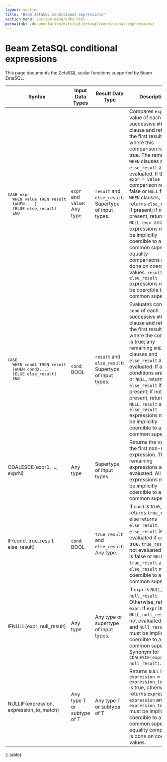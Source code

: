 ```yaml
---
layout: section
title: "Beam ZetaSQL conditional expressions"
section_menu: section-menu/sdks.html
permalink: /documentation/dsls/sql/zetasql/conditional-expressions/
---
```

<!--
Licensed under the Apache License, Version 2.0 (the "License");
you may not use this file except in compliance with the License.
You may obtain a copy of the License at

http://www.apache.org/licenses/LICENSE-2.0

Unless required by applicable law or agreed to in writing, software
distributed under the License is distributed on an "AS IS" BASIS,
WITHOUT WARRANTIES OR CONDITIONS OF ANY KIND, either express or implied.
See the License for the specific language governing permissions and
limitations under the License.
-->

# Beam ZetaSQL conditional expressions

This page documents the ZetaSQL scalar functions supported by Beam ZetaSQL.

<table>
<thead>
<tr>
<th>Syntax</th>
<th>Input Data Types</th>
<th>Result Data Type</th>
<th>Description</th>
</tr>
</thead>
<tbody>

<tr>
  <td><pre>CASE expr
  WHEN value THEN result
  [WHEN ...]
  [ELSE else_result]
  END</pre></td>
<td><code>expr</code> and <code>value</code>: Any type</td>
<td><code>result</code> and <code>else_result</code>: Supertype of input
types.</td>
<td>Compares <code>expr</code> to value of each successive <code>WHEN</code>
clause and returns the first result where this comparison returns true. The
remaining <code>WHEN</code> clauses and <code>else_result</code> are not
evaluated. If the
<code>expr = value</code> comparison returns false or <code>NULL</code> for
all <code>WHEN</code> clauses, returns
<code>else_result</code> if present; if not present, returns <code>NULL</code>.
<code>expr</code> and <code>value</code> expressions
must be implicitly coercible to a common supertype; equality comparisons are
done on coerced values. <code>result</code> and <code>else_result</code>
expressions must be coercible to a common supertype.</td>
</tr>


<tr>
  <td><pre>CASE
  WHEN cond1 THEN result
  [WHEN cond2...]
  [ELSE else_result]
  END</pre></td>
<td><code>cond</code>: BOOL</td>
<td><code>result</code> and <code>else_result</code>: Supertype of input
types.</td>
<td>Evaluates condition <code>cond</code> of each successive <code>WHEN</code>
clause and returns the first result where the condition is true; any remaining
<code>WHEN</code> clauses and <code>else_result</code> are not evaluated. If all
conditions are false or <code>NULL</code>, returns
<code>else_result</code> if present; if not present, returns
<code>NULL</code>. <code>result</code> and <code>else_result</code>
expressions must be implicitly coercible to a common supertype. </td>
</tr>

<tr>
<td><a id="coalesce"></a>COALESCE(expr1, ..., exprN)</td>
<td>Any type</td>
<td>Supertype of input types</td>
<td>Returns the value of the first non-null expression. The remaining
expressions are not evaluated. All input expressions must be implicitly
coercible to a common supertype.</td>
</tr>
<tr>
<td><a id="if"></a>IF(cond, true_result, else_result)</td>
<td><code>cond</code>: BOOL</td>
<td><code>true_result</code> and <code>else_result</code>: Any type.</td>
<td>If <code>cond</code> is true, returns <code>true_result</code>, else returns
<code>else_result</code>. <code>else_result</code> is not evaluated if
<code>cond</code> is true. <code>true_result</code> is not evaluated if
<code>cond</code> is false or <code>NULL</code>. <code>true_result</code> and
<code>else_result</code> must be coercible to a common supertype.</td>
</tr>
<tr>
<td><a id="ifnull"></a>IFNULL(expr, null_result)</td>
<td>Any type</td>
<td>Any type or supertype of input types.</td>
<td>If <code>expr</code> is <code>NULL</code>, return <code>null_result</code>. Otherwise,
return <code>expr</code>. If <code>expr</code> is not <code>NULL</code>,
<code>null_result</code> is not evaluated. <code>expr</code> and
<code>null_result</code> must be implicitly coercible to a common
supertype. Synonym for <code>COALESCE(expr, null_result)</code>.</td>
</tr>
<tr>
<td><a id="nullif"></a>NULLIF(expression, expression_to_match)</td>
<td>Any type T or subtype of T</td>
<td>Any type T or subtype of T</td>
<td>Returns <code>NULL</code> if <code>expression = expression_to_match</code>
is true, otherwise returns <code>expression</code>. <code>expression</code> and
<code>expression_to_match</code> must be implicitly coercible to a common
supertype; equality comparison is done on coerced values.</td>
</tr>
</tbody>
</table>
{:.table}